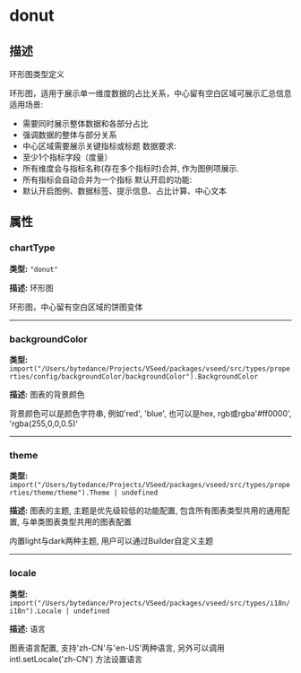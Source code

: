 # donut
## 描述
环形图类型定义

环形图，适用于展示单一维度数据的占比关系，中心留有空白区域可展示汇总信息
适用场景:
- 需要同时展示整体数据和各部分占比
- 强调数据的整体与部分关系
- 中心区域需要展示关键指标或标题
数据要求:
- 至少1个指标字段（度量）
- 所有维度会与指标名称(存在多个指标时)合并, 作为图例项展示.
- 所有指标会自动合并为一个指标
默认开启的功能:
- 默认开启图例、数据标签、提示信息、占比计算、中心文本


## 属性

### chartType

**类型:** `"donut"`

**描述:**
环形图

环形图，中心留有空白区域的饼图变体

---

### backgroundColor

**类型:** `import("/Users/bytedance/Projects/VSeed/packages/vseed/src/types/properties/config/backgroundColor/backgroundColor").BackgroundColor`

**描述:**
图表的背景颜色

背景颜色可以是颜色字符串, 例如'red', 'blue', 也可以是hex, rgb或rgba'#ff0000', 'rgba(255,0,0,0.5)'

---

### theme

**类型:** `import("/Users/bytedance/Projects/VSeed/packages/vseed/src/types/properties/theme/theme").Theme | undefined`

**描述:**
图表的主题, 主题是优先级较低的功能配置, 包含所有图表类型共用的通用配置, 与单类图表类型共用的图表配置

内置light与dark两种主题, 用户可以通过Builder自定义主题

---

### locale

**类型:** `import("/Users/bytedance/Projects/VSeed/packages/vseed/src/types/i18n/i18n").Locale | undefined`

**描述:**
语言

图表语言配置, 支持'zh-CN'与'en-US'两种语言, 另外可以调用 intl.setLocale('zh-CN') 方法设置语言